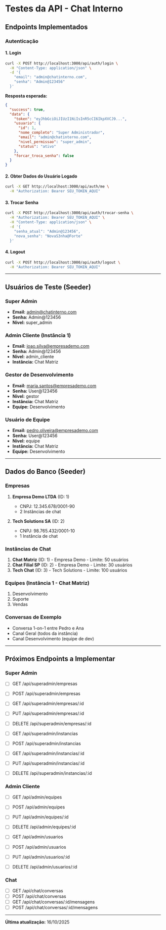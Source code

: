 # Testes da API - Chat Interno

## Endpoints Implementados

### Autenticação

#### 1. Login
```bash
curl -X POST http://localhost:3000/api/auth/login \
  -H "Content-Type: application/json" \
  -d '{
    "email": "admin@chatinterno.com",
    "senha": "Admin@123456"
  }'
```

**Resposta esperada:**
```json
{
  "success": true,
  "data": {
    "token": "eyJhbGciOiJIUzI1NiIsInR5cCI6IkpXVCJ9...",
    "usuario": {
      "id": 1,
      "nome_completo": "Super Administrador",
      "email": "admin@chatinterno.com",
      "nivel_permissao": "super_admin",
      "status": "ativo"
    },
    "forcar_troca_senha": false
  }
}
```

#### 2. Obter Dados do Usuário Logado
```bash
curl -X GET http://localhost:3000/api/auth/me \
  -H "Authorization: Bearer SEU_TOKEN_AQUI"
```

#### 3. Trocar Senha
```bash
curl -X POST http://localhost:3000/api/auth/trocar-senha \
  -H "Authorization: Bearer SEU_TOKEN_AQUI" \
  -H "Content-Type: application/json" \
  -d '{
    "senha_atual": "Admin@123456",
    "nova_senha": "NovaS3nha@Forte"
  }'
```

#### 4. Logout
```bash
curl -X POST http://localhost:3000/api/auth/logout \
  -H "Authorization: Bearer SEU_TOKEN_AQUI"
```

---

## Usuários de Teste (Seeder)

### Super Admin
- **Email:** admin@chatinterno.com
- **Senha:** Admin@123456
- **Nível:** super_admin

### Admin Cliente (Instância 1)
- **Email:** joao.silva@empresademo.com
- **Senha:** Admin@123456
- **Nível:** admin_cliente
- **Instância:** Chat Matriz

### Gestor de Desenvolvimento
- **Email:** maria.santos@empresademo.com
- **Senha:** User@123456
- **Nível:** gestor
- **Instância:** Chat Matriz
- **Equipe:** Desenvolvimento

### Usuário de Equipe
- **Email:** pedro.oliveira@empresademo.com
- **Senha:** User@123456
- **Nível:** equipe
- **Instância:** Chat Matriz
- **Equipe:** Desenvolvimento

---

## Dados do Banco (Seeder)

### Empresas
1. **Empresa Demo LTDA** (ID: 1)
   - CNPJ: 12.345.678/0001-90
   - 2 Instâncias de chat

2. **Tech Solutions SA** (ID: 2)
   - CNPJ: 98.765.432/0001-10
   - 1 Instância de chat

### Instâncias de Chat
1. **Chat Matriz** (ID: 1) - Empresa Demo - Limite: 50 usuários
2. **Chat Filial SP** (ID: 2) - Empresa Demo - Limite: 30 usuários
3. **Tech Chat** (ID: 3) - Tech Solutions - Limite: 100 usuários

### Equipes (Instância 1 - Chat Matriz)
1. Desenvolvimento
2. Suporte
3. Vendas

### Conversas de Exemplo
- Conversa 1-on-1 entre Pedro e Ana
- Canal Geral (todos da instância)
- Canal Desenvolvimento (equipe de dev)

---

## Próximos Endpoints a Implementar

### Super Admin
- [ ] GET /api/superadmin/empresas
- [ ] POST /api/superadmin/empresas
- [ ] GET /api/superadmin/empresas/:id
- [ ] PUT /api/superadmin/empresas/:id
- [ ] DELETE /api/superadmin/empresas/:id

- [ ] GET /api/superadmin/instancias
- [ ] POST /api/superadmin/instancias
- [ ] GET /api/superadmin/instancias/:id
- [ ] PUT /api/superadmin/instancias/:id
- [ ] DELETE /api/superadmin/instancias/:id

### Admin Cliente
- [ ] GET /api/admin/equipes
- [ ] POST /api/admin/equipes
- [ ] PUT /api/admin/equipes/:id
- [ ] DELETE /api/admin/equipes/:id

- [ ] GET /api/admin/usuarios
- [ ] POST /api/admin/usuarios
- [ ] PUT /api/admin/usuarios/:id
- [ ] DELETE /api/admin/usuarios/:id

### Chat
- [ ] GET /api/chat/conversas
- [ ] POST /api/chat/conversas
- [ ] GET /api/chat/conversas/:id/mensagens
- [ ] POST /api/chat/conversas/:id/mensagens

---

**Última atualização:** 16/10/2025


